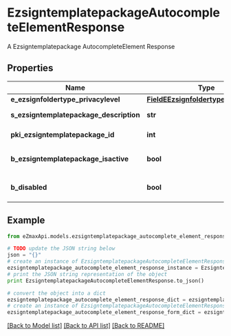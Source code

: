 # EzsigntemplatepackageAutocompleteElementResponse

A Ezsigntemplatepackage AutocompleteElement Response

## Properties

Name | Type | Description | Notes
------------ | ------------- | ------------- | -------------
**e_ezsignfoldertype_privacylevel** | [**FieldEEzsignfoldertypePrivacylevel**](FieldEEzsignfoldertypePrivacylevel.md) |  | 
**s_ezsigntemplatepackage_description** | **str** | The description of the Ezsigntemplatepackage | 
**pki_ezsigntemplatepackage_id** | **int** | The unique ID of the Ezsigntemplatepackage | 
**b_ezsigntemplatepackage_isactive** | **bool** | Whether the Ezsigntemplatepackage is active or not | 
**b_disabled** | **bool** | Indicates if the element is disabled in the context | 

## Example

```python
from eZmaxApi.models.ezsigntemplatepackage_autocomplete_element_response import EzsigntemplatepackageAutocompleteElementResponse

# TODO update the JSON string below
json = "{}"
# create an instance of EzsigntemplatepackageAutocompleteElementResponse from a JSON string
ezsigntemplatepackage_autocomplete_element_response_instance = EzsigntemplatepackageAutocompleteElementResponse.from_json(json)
# print the JSON string representation of the object
print EzsigntemplatepackageAutocompleteElementResponse.to_json()

# convert the object into a dict
ezsigntemplatepackage_autocomplete_element_response_dict = ezsigntemplatepackage_autocomplete_element_response_instance.to_dict()
# create an instance of EzsigntemplatepackageAutocompleteElementResponse from a dict
ezsigntemplatepackage_autocomplete_element_response_form_dict = ezsigntemplatepackage_autocomplete_element_response.from_dict(ezsigntemplatepackage_autocomplete_element_response_dict)
```
[[Back to Model list]](../README.md#documentation-for-models) [[Back to API list]](../README.md#documentation-for-api-endpoints) [[Back to README]](../README.md)


